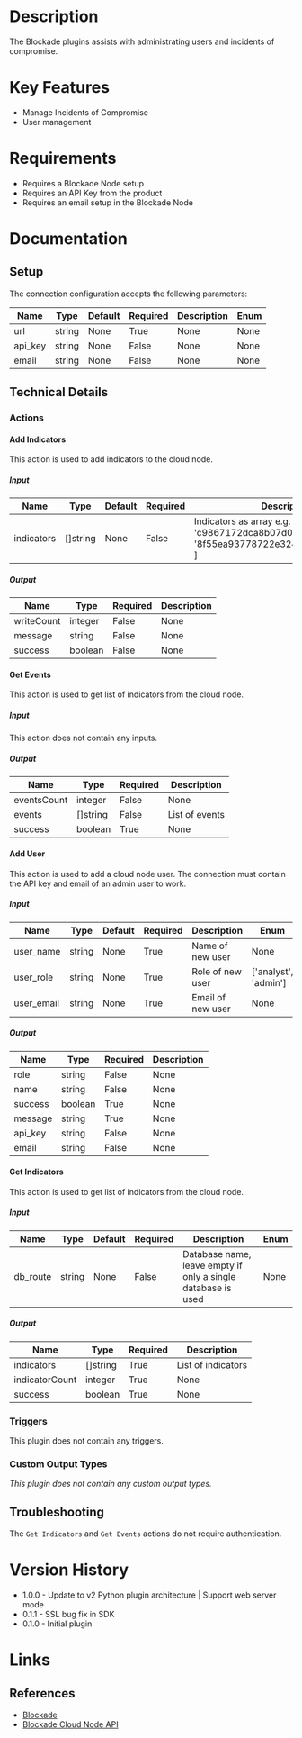 # Description

The Blockade plugins assists with administrating users and incidents of compromise.

# Key Features

* Manage Incidents of Compromise
* User management

# Requirements

* Requires a Blockade Node setup
* Requires an API Key from the product
* Requires an email setup in the Blockade Node

# Documentation

## Setup

The connection configuration accepts the following parameters:

|Name|Type|Default|Required|Description|Enum|
|----|----|-------|--------|-----------|----|
|url|string|None|True|None|None|
|api_key|string|None|False|None|None|
|email|string|None|False|None|None|

## Technical Details

### Actions

#### Add Indicators

This action is used to add indicators to the cloud node.

##### Input

|Name|Type|Default|Required|Description|Enum|
|----|----|-------|--------|-----------|----|
|indicators|[]string|None|False|Indicators as array e.g. [ 'c9867172dca8b07d06566c78c7265ff2', '8f55ea93778722e32403b0c961295aed' ]|None|

##### Output

|Name|Type|Required|Description|
|----|----|--------|-----------|
|writeCount|integer|False|None|
|message|string|False|None|
|success|boolean|False|None|

#### Get Events

This action is used to get list of indicators from the cloud node.

##### Input

This action does not contain any inputs.

##### Output

|Name|Type|Required|Description|
|----|----|--------|-----------|
|eventsCount|integer|False|None|
|events|[]string|False|List of events|
|success|boolean|True|None|

#### Add User

This action is used to add a cloud node user. The connection must contain the API key and email of an admin user to work.

##### Input

|Name|Type|Default|Required|Description|Enum|
|----|----|-------|--------|-----------|----|
|user_name|string|None|True|Name of new user|None|
|user_role|string|None|True|Role of new user|['analyst', 'admin']|
|user_email|string|None|True|Email of new user|None|

##### Output

|Name|Type|Required|Description|
|----|----|--------|-----------|
|role|string|False|None|
|name|string|False|None|
|success|boolean|True|None|
|message|string|True|None|
|api_key|string|False|None|
|email|string|False|None|

#### Get Indicators

This action is used to get list of indicators from the cloud node.

##### Input

|Name|Type|Default|Required|Description|Enum|
|----|----|-------|--------|-----------|----|
|db_route|string|None|False|Database name, leave empty if only a single database is used|None|

##### Output

|Name|Type|Required|Description|
|----|----|--------|-----------|
|indicators|[]string|True|List of indicators|
|indicatorCount|integer|True|None|
|success|boolean|True|None|

### Triggers

This plugin does not contain any triggers.

### Custom Output Types

_This plugin does not contain any custom output types._

## Troubleshooting

The `Get Indicators` and `Get Events` actions do not require authentication.

# Version History

* 1.0.0 - Update to v2 Python plugin architecture | Support web server mode
* 0.1.1 - SSL bug fix in SDK
* 0.1.0 - Initial plugin

# Links

## References

* [Blockade](https://www.blockade.io)
* [Blockade Cloud Node API](https://github.com/blockadeio/cloud_node)

